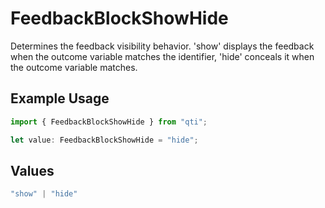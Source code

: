# FeedbackBlockShowHide

Determines the feedback visibility behavior. 'show' displays the feedback when the outcome variable matches the identifier, 'hide' conceals it when the outcome variable matches.

## Example Usage

```typescript
import { FeedbackBlockShowHide } from "qti";

let value: FeedbackBlockShowHide = "hide";
```

## Values

```typescript
"show" | "hide"
```